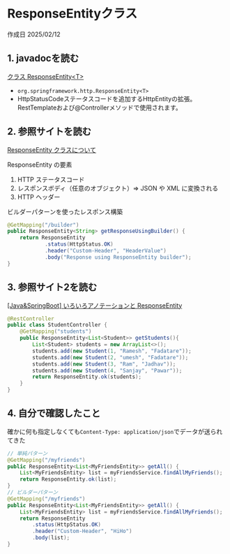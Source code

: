 # ResponseEntityクラス

作成日 2025/02/12

## 1. javadocを読む

[クラス ResponseEntity\<T\>](https://spring.pleiades.io/spring-framework/docs/current/javadoc-api/org/springframework/http/ResponseEntity.html)

- `org.springframework.http.ResponseEntity<T>`
- HttpStatusCodeステータスコードを追加するHttpEntityの拡張。RestTemplateおよび@Controllerメソッドで使用されます。

## 2. 参照サイトを読む

[ResponseEntity クラスについて](https://qiita.com/kaede25/items/704832692e0db702c435)

ResponseEntity の要素

1. HTTP ステータスコード
1. レスポンスボディ（任意のオブジェクト）=> JSON や XML に変換される
1. HTTP ヘッダー

ビルダーパターンを使ったレスポンス構築

```java
@GetMapping("/builder")
public ResponseEntity<String> getResponseUsingBuilder() {
    return ResponseEntity
            .status(HttpStatus.OK)
            .header("Custom-Header", "HeaderValue")
            .body("Response using ResponseEntity builder");
}
```

## 3. 参照サイト2を読む

[[Java&SpringBoot] いろいろアノテーションと ResponseEntity](https://note.com/commonerd/n/nbf44acd9e14f)

```java
@RestController
public class StudentController {
    @GetMapping("students")
    public ResponseEntity<List<Student>> getStudents(){
        List<Student> students = new ArrayList<>();
        students.add(new Student(1, "Ramesh", "Fadatare"));
        students.add(new Student(2, "umesh", "Fadatare"));
        students.add(new Student(3, "Ram", "Jadhav"));
        students.add(new Student(4, "Sanjay", "Pawar"));
        return ResponseEntity.ok(students);
    }
}
```

## 4. 自分で確認したこと

確かに何も指定しなくても`Content-Type: application/json`でデータが送られてきた

```java
// 単純パターン
@GetMapping("/myfriends")
public ResponseEntity<List<MyFriendsEntity>> getAll() {
    List<MyFriendsEntity> list = myFriendsService.findAllMyFriends();
    return ResponseEntity.ok(list);
}
// ビルダーパターン
@GetMapping("/myfriends")
public ResponseEntity<List<MyFriendsEntity>> getAll() {
    List<MyFriendsEntity> list = myFriendsService.findAllMyFriends();
    return ResponseEntity
        .status(HttpStatus.OK)
        .header("Custom-Header", "HiHo")
        .body(list);
}
```
